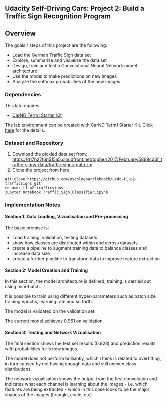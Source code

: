 ## Udacity Self-Driving Cars: Project 2: Build a Traffic Sign Recognition Program

Overview
---
The goals / steps of this project are the following:
* Load the German Traffic Sign data set
* Explore, summarize and visualize the data set
* Design, train and test a Convolutional Neural Network model architecture
* Use the model to make predictions on new images
* Analyze the softmax probabilities of the new images

### Dependencies
This lab requires:

* [CarND Term1 Starter Kit](https://github.com/udacity/CarND-Term1-Starter-Kit)

The lab environment can be created with CarND Term1 Starter Kit. Click [here](https://github.com/udacity/CarND-Term1-Starter-Kit/blob/master/README.md) for the details.

### Dataset and Repository

1. Download the pickled data set from: https://d17h27t6h515a5.cloudfront.net/topher/2017/February/5898cd6f_traffic-signs-data/traffic-signs-data.zip
2. Clone the project from here
```
git clone https://github.com/escolmebartlebooth/usdc-t1-p2-trafficsigns.git
cd usdc-t1-p2-trafficsigns
jupyter notebook Traffic_Sign_Classifier.ipynb
```

### Implementation Notes

#### Section 1: Data Loading, Vizualisation and Pre-processing

The basic premise is:
+ Load training, validation, testing datasets
+ show how classes are distributed within and across datasets
+ create a pipeline to augment training data to balance classes and increase data size
+ create a further pipeline to transform data to improve feature extraction

#### Section 2: Model Creation and Training

In this section, the model architecture is defined, training is carried out using mini-batch.

It is possible to train using different hyper-parameters such as batch size, training epochs, learning rate and so forth.

The model is validated on the validation set.

The current model achieves 0.961 on validation.

#### Section 3: Testing and Network Vizualisation

The final section shows the test set results (0.928) and prediction results with probabilities for 5 new images.

The model does not perform brilliantly, which i think is related to overfitting, in turn caused by not having enough data and still uneven class distributions.

The network vizualisation shows the output from the first convolution and indicates what each channel is learning about the images - i.e. which features are being extracted - which in this case looks to be the major shapes of the images (triangle, circle, etc)